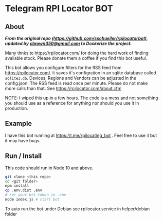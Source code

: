 # Telegram RPI Locator BOT

## About

***From the original repo (https://github.com/sschueller/rpilocatorbot), updated by cbrown350@gmail.com to Dockerize the project.***

Many thnks to https://rpilocator.com/ for doing the hard work of finding available stock. Please donate them a coffee if you find this bot useful.

This bot allows you configure filters for the RSS feed from https://rpilocator.com/. It saves it's configration in an sqlite database called ```sqlite3.db```. Devices, Regions and Vendors can be adjusted in the config.json. The RSS feed is read once per minute. Please do not make more calls than that. See https://rpilocator.com/about.cfm

NOTE: I wiped this up in a few hours. The code is a mess and not something you should use as a reference for anything nor should you use it in production.

## Example

I have this bot running at https://t.me/rpilocating_bot . Feel free to use it but it may have bugs.

## Run / Install

This code should run in Node 10 and above.

```bash
git clone <this repo>
cd <git folder>
npm install
cp .env.dist .env
# set your bot token in .env
node index.js # start bot
```

To auto run the bot under Debian see rpilocator.service in helper/debian folder